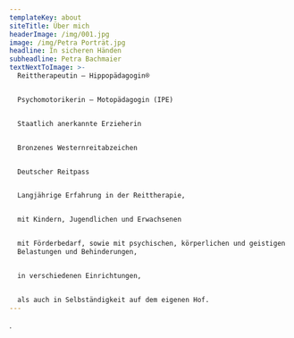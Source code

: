 ```yaml
---
templateKey: about
siteTitle: Über mich
headerImage: /img/001.jpg
image: /img/Petra Porträt.jpg
headline: In sicheren Händen
subheadline: Petra Bachmaier
textNextToImage: >-
  Reittherapeutin – Hippopädagogin®


  Psychomotorikerin – Motopädagogin (IPE)


  Staatlich anerkannte Erzieherin


  Bronzenes Westernreitabzeichen


  Deutscher Reitpass


  Langjährige Erfahrung in der Reittherapie,


  mit Kindern, Jugendlichen und Erwachsenen


  mit Förderbedarf, sowie mit psychischen, körperlichen und geistigen
  Belastungen und Behinderungen,


  in verschiedenen Einrichtungen,


  als auch in Selbständigkeit auf dem eigenen Hof.
---
```

.
